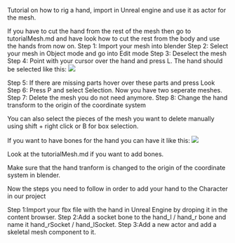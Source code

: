 Tutorial on how to rig a hand, import in Unreal engine and use it as actor for the mesh.

If you have to cut the hand from the rest of the mesh then go to tutorialMesh.md and have look how to cut the rest from the body and use the hands from now on.
Step 1: Import your mesh into blender
Step 2: Select your mesh in Object mode and go into Edit mode
Step 3: Deselect the mesh
Step 4: Point with your cursor over the hand and press L. The hand should be selected like this:
![](./Img/HandsSelected.png)

Step 5: If there are missing parts hover over these parts and press Look
Step 6: Press P and select Selection. Now you have two seperate meshes.
Step 7: Delete the mesh you do not need anymore.
Step 8: Change the hand transform to the origin of the coordinate system

You can also select the pieces of the mesh you want to delete manually using shift + right click or B for box selection.


If you want to have bones for the hand you can have it like this:
![](./Img/HandsBones.png)

Look at the tutorialMesh.md if you want to add bones.

Make sure that the hand tranform is changed to the origin of the coordinate system in blender.

Now the steps you need to follow in order to add your hand to the Character in our project

Step 1:Import your fbx file with the hand in Unreal Engine by droping it in the content browser.
Step 2:Add a socket bone to the hand_l / hand_r bone and name it hand_rSocket / hand_lSocket.
Step 3:Add a new actor and add a skeletal mesh component to it.